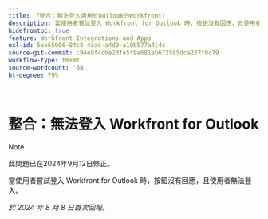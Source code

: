 ```yaml
---
title: 「整合：無法登入適用於Outlook的Workfront」
description: 當使用者嘗試登入 Workfront for Outlook 時，按鈕沒有回應，且使用者無法登入。
hidefromtoc: true
feature: Workfront Integrations and Apps
exl-id: 5ea65906-84c8-4aad-a4d9-a10b577a4c4c
source-git-commit: c94e9f4cbe23fe5f9e681eb672585dca237f0c79
workflow-type: tm+mt
source-wordcount: '68'
ht-degree: 79%

---
```


# 整合：無法登入 Workfront for Outlook

>[!NOTE]
>
>此問題已在2024年9月12日修正。

當使用者嘗試登入 Workfront for Outlook 時，按鈕沒有回應，且使用者無法登入。

_於 2024 年 8 月 8 日首次回報。_
